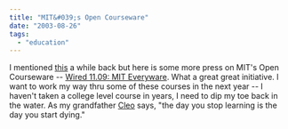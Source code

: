 ```yaml
---
title: "MIT&#039;s Open Courseware"
date: "2003-08-26"
tags: 
  - "education"
---
```


I mentioned [this](http://www.theludwigs.com/archives/000279.html) a while back but here is some more press on MIT's Open Courseware -- [Wired 11.09: MIT Everyware](http://www.wired.com/wired/archive/11.09/mit.html "Wired 11.09: MIT Everyware"). What a great great initiative. I want to work my way thru some of these courses in the next year -- I haven't taken a college level course in years, I need to dip my toe back in the water. As my grandfather [Cleo](http://users.ipfw.edu/zeppp/Nature/provid.html) says, "the day you stop learning is the day you start dying."
